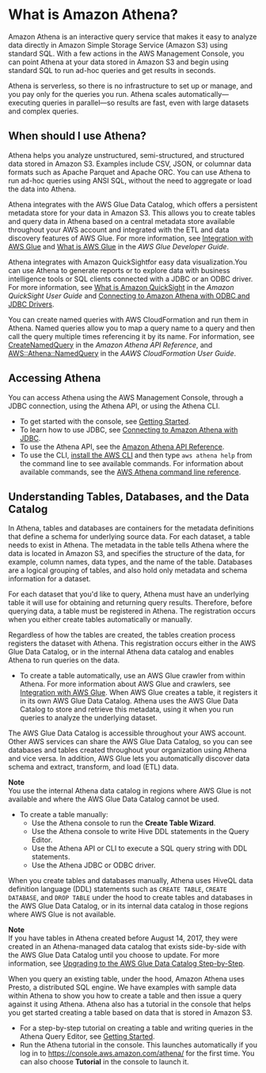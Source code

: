 # What is Amazon Athena?<a name="what-is"></a>

Amazon Athena is an interactive query service that makes it easy to analyze data directly in Amazon Simple Storage Service \(Amazon S3\) using standard SQL\. With a few actions in the AWS Management Console, you can point Athena at your data stored in Amazon S3 and begin using standard SQL to run ad\-hoc queries and get results in seconds\.

Athena is serverless, so there is no infrastructure to set up or manage, and you pay only for the queries you run\. Athena scales automatically—executing queries in parallel—so results are fast, even with large datasets and complex queries\.

## When should I use Athena?<a name="when-should-i-use-ate"></a>

Athena helps you analyze unstructured, semi\-structured, and structured data stored in Amazon S3\. Examples include CSV, JSON, or columnar data formats such as Apache Parquet and Apache ORC\. You can use Athena to run ad\-hoc queries using ANSI SQL, without the need to aggregate or load the data into Athena\.

Athena integrates with the AWS Glue Data Catalog, which offers a persistent metadata store for your data in Amazon S3\. This allows you to create tables and query data in Athena based on a central metadata store available throughout your AWS account and integrated with the ETL and data discovery features of AWS Glue\. For more information, see [Integration with AWS Glue](glue-athena.md) and [What is AWS Glue](https://docs.aws.amazon.com/glue/latest/dg/what-is-glue.html) in the *AWS Glue Developer Guide*\.

Athena integrates with Amazon QuickSightfor easy data visualization\.You can use Athena to generate reports or to explore data with business intelligence tools or SQL clients connected with a JDBC or an ODBC driver\. For more information, see [What is Amazon QuickSight](https://docs.aws.amazon.com/quicksight/latest/user/welcome.html) in the *Amazon QuickSight User Guide* and [Connecting to Amazon Athena with ODBC and JDBC Drivers](athena-bi-tools-jdbc-odbc.md)\.

You can create named queries with AWS CloudFormation and run them in Athena\. Named queries allow you to map a query name to a query and then call the query multiple times referencing it by its name\. For information, see [CreateNamedQuery](https://docs.aws.amazon.com/athena/latest/APIReference/API_CreateNamedQuery.html) in the *Amazon Athena API Reference*, and [AWS::Athena::NamedQuery](https://docs.aws.amazon.com/AWSCloudFormation/latest/UserGuide/aws-resource-athena-namedquery.html) in the *AAWS CloudFormation User Guide*\.

## Accessing Athena<a name="accessing-ate"></a>

You can access Athena using the AWS Management Console, through a JDBC connection, using the Athena API, or using the Athena CLI\.
+ To get started with the console, see [Getting Started](getting-started.md)\.
+ To learn how to use JDBC, see [Connecting to Amazon Athena with JDBC](connect-with-jdbc.md)\.
+ To use the Athena API, see the [Amazon Athena API Reference](https://docs.aws.amazon.com/athena/latest/APIReference/Welcome.html)\.
+ To use the CLI, [install the AWS CLI](https://docs.aws.amazon.com/cli/latest/userguide/installing.html) and then type `aws athena help` from the command line to see available commands\. For information about available commands, see the [AWS Athena command line reference](https://docs.aws.amazon.com/cli/latest/reference/athena/)\.

## Understanding Tables, Databases, and the Data Catalog<a name="understanding-tables-databases-and-the-data-catalog"></a>

In Athena, tables and databases are containers for the metadata definitions that define a schema for underlying source data\. For each dataset, a table needs to exist in Athena\. The metadata in the table tells Athena where the data is located in Amazon S3, and specifies the structure of the data, for example, column names, data types, and the name of the table\. Databases are a logical grouping of tables, and also hold only metadata and schema information for a dataset\.

For each dataset that you'd like to query, Athena must have an underlying table it will use for obtaining and returning query results\. Therefore, before querying data, a table must be registered in Athena\. The registration occurs when you either create tables automatically or manually\.

Regardless of how the tables are created, the tables creation process registers the dataset with Athena\. This registration occurs either in the AWS Glue Data Catalog, or in the internal Athena data catalog and enables Athena to run queries on the data\.
+ To create a table automatically, use an AWS Glue crawler from within Athena\. For more information about AWS Glue and crawlers, see [Integration with AWS Glue](glue-athena.md)\. When AWS Glue creates a table, it registers it in its own AWS Glue Data Catalog\. Athena uses the AWS Glue Data Catalog to store and retrieve this metadata, using it when you run queries to analyze the underlying dataset\.

The AWS Glue Data Catalog is accessible throughout your AWS account\. Other AWS services can share the AWS Glue Data Catalog, so you can see databases and tables created throughout your organization using Athena and vice versa\. In addition, AWS Glue lets you automatically discover data schema and extract, transform, and load \(ETL\) data\.

**Note**  
You use the internal Athena data catalog in regions where AWS Glue is not available and where the AWS Glue Data Catalog cannot be used\.
+ To create a table manually:
  + Use the Athena console to run the **Create Table Wizard**\.
  + Use the Athena console to write Hive DDL statements in the Query Editor\.
  + Use the Athena API or CLI to execute a SQL query string with DDL statements\.
  + Use the Athena JDBC or ODBC driver\.

When you create tables and databases manually, Athena uses HiveQL data definition language \(DDL\) statements such as `CREATE TABLE`, `CREATE DATABASE`, and `DROP TABLE` under the hood to create tables and databases in the AWS Glue Data Catalog, or in its internal data catalog in those regions where AWS Glue is not available\.

**Note**  
If you have tables in Athena created before August 14, 2017, they were created in an Athena\-managed data catalog that exists side\-by\-side with the AWS Glue Data Catalog until you choose to update\. For more information, see [Upgrading to the AWS Glue Data Catalog Step\-by\-Step](glue-upgrade.md)\.

When you query an existing table, under the hood, Amazon Athena uses Presto, a distributed SQL engine\. We have examples with sample data within Athena to show you how to create a table and then issue a query against it using Athena\. Athena also has a tutorial in the console that helps you get started creating a table based on data that is stored in Amazon S3\.
+ For a step\-by\-step tutorial on creating a table and writing queries in the Athena Query Editor, see [Getting Started](getting-started.md)\.
+ Run the Athena tutorial in the console\. This launches automatically if you log in to [https://console\.aws\.amazon\.com/athena/](https://console.aws.amazon.com/athena/home) for the first time\. You can also choose **Tutorial** in the console to launch it\.